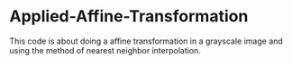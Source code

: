 # Applied-Affine-Transformation
This code is about doing a affine transformation in a grayscale image and using the method of nearest neighbor interpolation.
